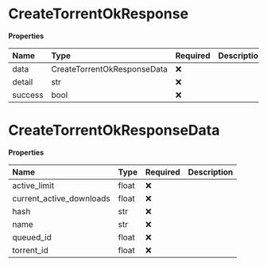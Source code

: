 # CreateTorrentOkResponse

**Properties**

| Name    | Type                        | Required | Description |
| :------ | :-------------------------- | :------- | :---------- |
| data    | CreateTorrentOkResponseData | ❌       |             |
| detail  | str                         | ❌       |             |
| success | bool                        | ❌       |             |

# CreateTorrentOkResponseData

**Properties**

| Name                     | Type  | Required | Description |
| :----------------------- | :---- | :------- | :---------- |
| active_limit             | float | ❌       |             |
| current_active_downloads | float | ❌       |             |
| hash                     | str   | ❌       |             |
| name                     | str   | ❌       |             |
| queued_id                | float | ❌       |             |
| torrent_id               | float | ❌       |             |
